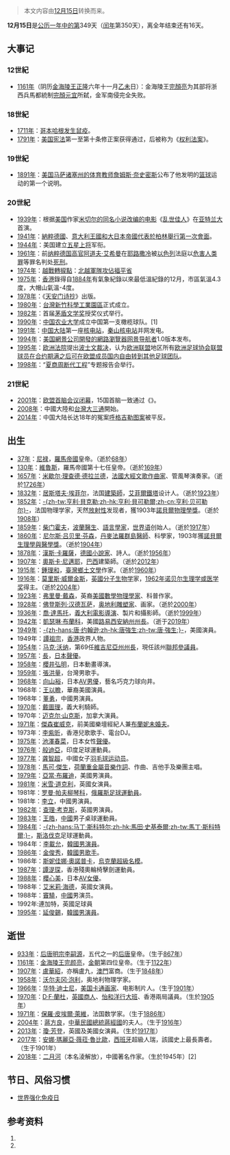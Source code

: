 > 本文内容由[12月15日](https://zh.wikipedia.org/wiki/12月15日)转换而来。


**12月15日**是[公历一年中的第](https://zh.wikipedia.org/wiki/公历 "wikilink")349天（[闰年](../Page/闰年.md "wikilink")第350天），离全年结束还有16天。

## 大事记

### 12世紀

  - [1161年](https://zh.wikipedia.org/wiki/1161年 "wikilink")（阴历[金海陵王](https://zh.wikipedia.org/wiki/金海陵王 "wikilink")[正隆](../Page/正隆.md "wikilink")六年十一月[乙未](../Page/乙未.md "wikilink")日）：金海陵王[完顏亮](../Page/完顏亮.md "wikilink")为其部将浙西兵馬都統制[完顏元宜](../Page/完顏元宜.md "wikilink")所弑，金军南侵完全失败。

### 18世紀

  - [1711年](https://zh.wikipedia.org/wiki/1711年 "wikilink")：[哥本哈根发生](https://zh.wikipedia.org/wiki/哥本哈根 "wikilink")[鼠疫](../Page/腺鼠疫.md "wikilink")。
  - [1791年](https://zh.wikipedia.org/wiki/1791年 "wikilink")：[美国宪法](../Page/美国宪法.md "wikilink")第一至第十条修正案获得通过，后被称为《[权利法案](../Page/美国权利法案.md "wikilink")》。

### 19世紀

  - [1891年](../Page/1891年.md "wikilink")：[美国](../Page/美国.md "wikilink")[马萨诸塞州的体育](https://zh.wikipedia.org/wiki/马萨诸塞州 "wikilink")[教师](../Page/教师.md "wikilink")[詹姆斯·奈史密斯](../Page/詹姆斯·奈史密斯.md "wikilink")公布了他发明的[篮球](../Page/篮球.md "wikilink")运动的第一个说明。

### 20世紀

  - [1939年](../Page/1939年.md "wikilink")：根据[美国](../Page/美国.md "wikilink")作家[米切尔的](../Page/玛格丽特·米切尔.md "wikilink")[同名小说改编的](../Page/飄.md "wikilink")[电影](../Page/电影.md "wikilink")《[乱世佳人](https://zh.wikipedia.org/wiki/乱世佳人_\(电影\) "wikilink")》在[亚特兰大](../Page/亚特兰大.md "wikilink")首演。
  - [1941年](../Page/1941年.md "wikilink")：[納粹德國](../Page/納粹德國.md "wikilink")、[意大利王國和](https://zh.wikipedia.org/wiki/意大利王國_\(1861年-1946年\) "wikilink")[大日本帝國代表於柏林舉行第一次會面](https://zh.wikipedia.org/wiki/大日本帝國 "wikilink")。
  - [1944年](../Page/1944年.md "wikilink")：美国建立[五星上将](../Page/五星上将.md "wikilink")军衔。
  - [1961年](../Page/1961年.md "wikilink")：前[纳粹德国高官](https://zh.wikipedia.org/wiki/纳粹德国 "wikilink")[阿道夫·艾希曼](../Page/阿道夫·艾希曼.md "wikilink")在[耶路撒冷](../Page/耶路撒冷.md "wikilink")被[以色列](../Page/以色列.md "wikilink")法庭以[危害人类罪](../Page/危害人类罪.md "wikilink")等罪名判处[死刑](../Page/死刑.md "wikilink")。
  - [1974年](../Page/1974年.md "wikilink")：[越戰轉捩點](../Page/越南战争.md "wikilink")：[北越軍隊攻佔](https://zh.wikipedia.org/wiki/北越 "wikilink")[福平省](https://zh.wikipedia.org/wiki/福平省 "wikilink")
  - [1975年](../Page/1975年.md "wikilink")：[香港](../Page/香港.md "wikilink")錄得自[1884年](../Page/1884年.md "wikilink")有氣象紀錄以來最低溫紀錄的12月，市區氣溫4.3度，大帽山氣溫-4度。
  - [1978年](../Page/1978年.md "wikilink")：《[天安门诗抄](../Page/天安门诗抄.md "wikilink")》出版。
  - [1980年](../Page/1980年.md "wikilink")：[台灣](https://zh.wikipedia.org/wiki/台灣 "wikilink")[新竹科學工業園區](../Page/新竹科學工業園區.md "wikilink")正式成立。
  - [1982年](../Page/1982年.md "wikilink")：首届[茅盾文学奖](../Page/茅盾文学奖.md "wikilink")授奖仪式举行。
  - [1990年](../Page/1990年.md "wikilink")：[中国农业大学](../Page/中国农业大学.md "wikilink")成立中国第一支橄榄球队。\[1\]
  - [1991年](../Page/1991年.md "wikilink")：[中国大陆](../Page/中国大陆.md "wikilink")第一座[核电站](https://zh.wikipedia.org/wiki/核能發電廠 "wikilink")，[秦山核电站](../Page/秦山核电站.md "wikilink")并网发电。
  - [1994年](../Page/1994年.md "wikilink")：[美国](../Page/美国.md "wikilink")[網景公司開發的](https://zh.wikipedia.org/wiki/網景公司 "wikilink")[網路瀏覽器](https://zh.wikipedia.org/wiki/網路瀏覽器 "wikilink")[网景导航者](../Page/网景导航者.md "wikilink")1.0版本发布。
  - [1995年](../Page/1995年.md "wikilink")：[欧洲法院](../Page/欧洲法院.md "wikilink")提出[波士文裁决](https://zh.wikipedia.org/wiki/波士文裁决 "wikilink")，认为[欧洲联盟](../Page/欧洲联盟.md "wikilink")地区所有[欧洲足球协会联盟球员在合约期满之后可在欧盟成员国内自由转到其他足球团队](https://zh.wikipedia.org/wiki/欧洲足球协会联盟 "wikilink")。
  - [1998年](../Page/1998年.md "wikilink")：“[夏商周断代工程](../Page/夏商周断代工程.md "wikilink")”专题报告会举行。

### 21世紀

  - [2001年](../Page/2001年.md "wikilink")：[欧盟首脑会议闭幕](https://zh.wikipedia.org/wiki/欧盟首脑会议 "wikilink")，15国首脑一致通过《》。
  - [2008年](../Page/2008年.md "wikilink")：中國大陸和[台灣大](https://zh.wikipedia.org/wiki/台灣 "wikilink")[三通](../Page/三通.md "wikilink")開始。
  - [2014年](../Page/2014年.md "wikilink")：中国大陆长达18年的冤案[呼格吉勒图案](../Page/呼格吉勒图案.md "wikilink")被平反。

## 出生

  - [37年](https://zh.wikipedia.org/wiki/37年 "wikilink")：[尼禄](../Page/尼禄.md "wikilink")，[羅馬帝國](../Page/羅馬帝國.md "wikilink")皇帝。（逝於[68年](https://zh.wikipedia.org/wiki/68年 "wikilink")）
  - [130年](https://zh.wikipedia.org/wiki/130年 "wikilink")：[維魯斯](../Page/維魯斯.md "wikilink")，羅馬帝國第十七任皇帝。（逝於[169年](https://zh.wikipedia.org/wiki/169年 "wikilink")）
  - [1657年](https://zh.wikipedia.org/wiki/1657年 "wikilink")：[米歇尔·理查德·德拉兰德](../Page/米歇尔·理查德·德拉兰德.md "wikilink")，[法國大經文歌作曲家](https://zh.wikipedia.org/wiki/法國 "wikilink")、管風琴演奏家。（逝於[1726年](https://zh.wikipedia.org/wiki/1726年 "wikilink")）
  - [1832年](../Page/1832年.md "wikilink")：[居斯塔夫·埃菲尔](../Page/居斯塔夫·埃菲尔.md "wikilink")，法国[建築師](https://zh.wikipedia.org/wiki/建築師 "wikilink")，[艾菲爾鐵塔](../Page/艾菲爾鐵塔.md "wikilink")设计人。（逝於[1923年](../Page/1923年.md "wikilink")）
  - [1852年](https://zh.wikipedia.org/wiki/1852年 "wikilink")：[-{zh-tw:亨利·貝克勒;zh-hk:亨利·貝可勒爾;zh-cn:亨利·贝可勒尔}-](../Page/亨利·贝可勒尔.md "wikilink")，法国物理学家，天然[放射性](../Page/放射性.md "wikilink")发现者，獲1903年[諾貝爾物理學獎](https://zh.wikipedia.org/wiki/諾貝爾物理學獎 "wikilink")。（逝於[1908年](../Page/1908年.md "wikilink")）
  - [1859年](../Page/1859年.md "wikilink")：[柴门霍夫](../Page/柴门霍夫.md "wikilink")，[波蘭醫生](https://zh.wikipedia.org/wiki/波蘭 "wikilink")、[語言學家](../Page/语言学家列表.md "wikilink")，[世界语](../Page/世界语.md "wikilink")创始人。（逝於[1917年](../Page/1917年.md "wikilink")）
  - [1860年](../Page/1860年.md "wikilink")：[尼尔斯·吕贝里·芬森](https://zh.wikipedia.org/wiki/尼尔斯·吕贝里·芬森 "wikilink")，[丹麥](https://zh.wikipedia.org/wiki/丹麥 "wikilink")[法羅群島醫師](https://zh.wikipedia.org/wiki/法羅群島 "wikilink")、科學家，1903年獲[諾貝爾生理學與醫學獎](https://zh.wikipedia.org/wiki/諾貝爾生理學與醫學獎 "wikilink")。（逝於[1904年](../Page/1904年.md "wikilink")）
  - [1878年](../Page/1878年.md "wikilink")：[漢斯·卡羅薩](https://zh.wikipedia.org/wiki/漢斯·卡羅薩 "wikilink")，[德國小說家](https://zh.wikipedia.org/wiki/德國 "wikilink")、詩人。（逝於[1956年](../Page/1956年.md "wikilink")）
  - [1907年](../Page/1907年.md "wikilink")：[奧斯卡·尼邁耶](../Page/奧斯卡·尼邁耶.md "wikilink")，[巴西](../Page/巴西.md "wikilink")建築師。（逝於[2012年](../Page/2012年.md "wikilink")）
  - [1915年](../Page/1915年.md "wikilink")：[鍾理和](../Page/鍾理和.md "wikilink")，[臺灣](../Page/臺灣.md "wikilink")[鄉土文學](../Page/鄉土文學.md "wikilink")作家。（逝於[1960年](../Page/1960年.md "wikilink")）
  - [1916年](../Page/1916年.md "wikilink")：[莫里斯·威爾金斯](../Page/莫里斯·威爾金斯.md "wikilink")，[英國](https://zh.wikipedia.org/wiki/英國 "wikilink")[分子生物学](../Page/分子生物学.md "wikilink")家，[1962年](../Page/1962年.md "wikilink")[诺贝尔生理学或医学奖](../Page/诺贝尔生理学或医学奖.md "wikilink")得主。（逝於[2004年](../Page/2004年.md "wikilink")）
  - [1923年](../Page/1923年.md "wikilink")：[弗里曼·戴森](../Page/弗里曼·戴森.md "wikilink")，英裔[美國數學物理學家](https://zh.wikipedia.org/wiki/美國 "wikilink")、科普作家。
  - [1928年](../Page/1928年.md "wikilink")：[佛登斯列·汉德瓦萨](../Page/佛登斯列·汉德瓦萨.md "wikilink")，[奥地利雕塑家](https://zh.wikipedia.org/wiki/奥地利 "wikilink")、画家。（逝於[2000年](../Page/2000年.md "wikilink")）
  - [1936年](../Page/1936年.md "wikilink")：[喬·達馬托](../Page/喬·達馬托.md "wikilink")，[義大利電影導演](https://zh.wikipedia.org/wiki/義大利 "wikilink")、製片和攝影師。（逝於[1999年](../Page/1999年.md "wikilink")）
  - [1942年](../Page/1942年.md "wikilink")：[凱瑟琳·布蘭科](../Page/凱瑟琳·布蘭科.md "wikilink")，美國[路易西安納州州長](https://zh.wikipedia.org/wiki/路易西安納州 "wikilink")。（逝于[2019年](../Page/2019年.md "wikilink")）
  - [1949年](../Page/1949年.md "wikilink")：[-{zh-hans:唐·约翰逊;zh-hk:唐強生;zh-tw:唐·強生;}-](../Page/唐·強生.md "wikilink")，美國演員。
  - 1949年：[譚祖宗](https://zh.wikipedia.org/wiki/譚祖宗 "wikilink")，[香港](../Page/香港.md "wikilink")政界人物。
  - [1954年](../Page/1954年.md "wikilink")：[马克·沃纳](../Page/马克·沃纳.md "wikilink")，第69任[維吉尼亞州州長](https://zh.wikipedia.org/wiki/維吉尼亞州 "wikilink")，現任該州[聯邦參議員](https://zh.wikipedia.org/wiki/聯邦參議員 "wikilink")。
  - [1957年](../Page/1957年.md "wikilink")：[長](https://zh.wikipedia.org/wiki/長_\(日本配音員\) "wikilink")，[日本](../Page/日本.md "wikilink")[聲優](https://zh.wikipedia.org/wiki/日本配音員 "wikilink")。
  - [1958年](../Page/1958年.md "wikilink")：[櫻井弘明](../Page/櫻井弘明.md "wikilink")，日本動畫導演。
  - [1959年](../Page/1959年.md "wikilink")：[張洪量](../Page/張洪量.md "wikilink")，台灣男歌手。
  - [1968年](../Page/1968年.md "wikilink")：[向山裕](https://zh.wikipedia.org/wiki/向山裕 "wikilink")，日本[AV男優](https://zh.wikipedia.org/wiki/AV男優 "wikilink")，藝名巧克力球向井。
  - 1968年：[王以瞻](../Page/王以瞻.md "wikilink")，華裔美國演員。
  - 1968年：[董勇](../Page/董勇.md "wikilink")，中國男演員。
  - [1970年](../Page/1970年.md "wikilink")：[戴圖理](../Page/戴圖理.md "wikilink")，義大利騎師。
  - 1970年：[迈克尔·山克斯](../Page/迈克尔·山克斯.md "wikilink")，加拿大演員。
  - [1971年](../Page/1971年.md "wikilink")：[傑森崔威克](../Page/布蘭妮·斯皮爾斯.md "wikilink")，前美國樂壇經紀人兼[布蘭妮未婚夫](https://zh.wikipedia.org/wiki/布蘭妮 "wikilink")。
  - 1973年：[李紫昕](../Page/李紫昕.md "wikilink")，香港兒歌歌手、電台DJ。
  - [1975年](../Page/1975年.md "wikilink")：[池澤春菜](../Page/池澤春菜.md "wikilink")，日本女性[聲優](https://zh.wikipedia.org/wiki/日本配音員 "wikilink")。
  - [1976年](../Page/1976年.md "wikilink")：[般迪亞](../Page/般迪亞.md "wikilink")，印度足球運動員。
  - [1977年](../Page/1977年.md "wikilink")：[龚智超](../Page/龚智超.md "wikilink")，中國女子[羽毛球](../Page/羽毛球.md "wikilink")[运动员](https://zh.wikipedia.org/wiki/运动员 "wikilink")。
  - [1978年](../Page/1978年.md "wikilink")：[馬可·傑生](../Page/馬可·傑生.md "wikilink")，[荷蘭重金屬音樂作詞](https://zh.wikipedia.org/wiki/荷蘭 "wikilink")、作曲、吉他手及樂團主唱。
  - [1979年](../Page/1979年.md "wikilink")：[亞當·布羅迪](../Page/亞當·布羅迪.md "wikilink")，美國男演員。
  - [1981年](../Page/1981年.md "wikilink")：[米雪·道克利](../Page/米雪·道克利.md "wikilink")，英國女演員。
  - 1981年：[罗曼·帕夫柳琴科](../Page/罗曼·帕夫柳琴科.md "wikilink")，[俄羅斯足球運動員](https://zh.wikipedia.org/wiki/俄羅斯 "wikilink")。
  - 1981年：[李立](../Page/李立_\(演员\).md "wikilink")，中國男演員。
  - [1982年](../Page/1982年.md "wikilink")：[查理·考克斯](../Page/查理·考克斯.md "wikilink")，英國男演員。
  - [1983年](../Page/1983年.md "wikilink")：[王皓](https://zh.wikipedia.org/wiki/王皓 "wikilink")，[中國](../Page/中國.md "wikilink")男子桌球運動員。
  - [1984年](../Page/1984年.md "wikilink")：[-{zh-hans:马丁·斯科特尔;zh-hk:馬田·史基泰爾;zh-tw:馬丁·斯科特爾;}-](../Page/馬田·史基泰爾.md "wikilink")，[斯洛伐克](../Page/斯洛伐克.md "wikilink")足球運動員。
  - 1984年：[李載允](../Page/李載允.md "wikilink")，[韓國男演員](https://zh.wikipedia.org/wiki/韓國 "wikilink")。
  - [1986年](../Page/1986年.md "wikilink")：[金俊秀](../Page/金俊秀.md "wikilink")，[韓國男](https://zh.wikipedia.org/wiki/韓國 "wikilink")[歌手](../Page/歌手.md "wikilink")。
  - 1986年：[斯妮佳娜·奧諾普卡](../Page/斯妮佳娜·奧諾普卡.md "wikilink")，[烏克蘭超級名模](https://zh.wikipedia.org/wiki/烏克蘭 "wikilink")。
  - [1987年](../Page/1987年.md "wikilink")：[譚湜琛](../Page/譚湜琛.md "wikilink")，香港殘奧輪椅擊劍運動員。
  - [1988年](../Page/1988年.md "wikilink")：[櫻心美](../Page/櫻心美.md "wikilink")，日本[AV女優](../Page/AV女優.md "wikilink")。
  - 1988年：[艾米莉·海德](https://zh.wikipedia.org/wiki/艾米莉·海德 "wikilink")，英國女演員。
  - 1988年：[竇驍](../Page/竇驍.md "wikilink")，[中國](../Page/中國.md "wikilink")男演员。
  - 1992年:連加特，英國足球員
  - [1995年](../Page/1995年.md "wikilink")：[延俊錫](../Page/延俊錫.md "wikilink")，[韓國男演員](https://zh.wikipedia.org/wiki/韓國 "wikilink")。

## 逝世

  - [933年](https://zh.wikipedia.org/wiki/933年 "wikilink")：[后唐明宗李嗣源](https://zh.wikipedia.org/wiki/后唐明宗 "wikilink")，五代之一的[后唐](../Page/后唐.md "wikilink")皇帝。（生于[867年](https://zh.wikipedia.org/wiki/867年 "wikilink")）
  - [1161年](https://zh.wikipedia.org/wiki/1161年 "wikilink")：[金海陵王完颜亮](https://zh.wikipedia.org/wiki/金海陵王 "wikilink")，[金朝](../Page/金朝.md "wikilink")第四位皇帝。（生于[1122年](../Page/1122年.md "wikilink")）
  - [1907年](../Page/1907年.md "wikilink")：[盧華紹](../Page/盧華紹.md "wikilink")，亦稱盧九，[澳門](../Page/澳門.md "wikilink")富商。（生于[1848年](../Page/1848年.md "wikilink")）
  - [1958年](../Page/1958年.md "wikilink")：[沃尔夫冈·泡利](../Page/沃尔夫冈·泡利.md "wikilink")，奥地利物理学家。
  - [1966年](../Page/1966年.md "wikilink")：[华特·迪士尼](../Page/華特·迪士尼.md "wikilink")，[美国卡通画家](https://zh.wikipedia.org/wiki/美國 "wikilink")、电影制片人。（生于[1901年](../Page/1901年.md "wikilink")）
  - [1970年](../Page/1970年.md "wikilink")：[D·F·蘭杜](../Page/D·F·蘭杜.md "wikilink")，[英國](https://zh.wikipedia.org/wiki/英國 "wikilink")[商人](../Page/商人.md "wikilink")、[怡和洋行](../Page/怡和洋行.md "wikilink")[大班](../Page/大班.md "wikilink")、香港兩局議員。（生於[1905年](../Page/1905年.md "wikilink")）
  - [1971年](../Page/1971年.md "wikilink")：[保羅·皮埃爾·萊維](https://zh.wikipedia.org/wiki/保羅·皮埃爾·萊維 "wikilink")，法国数学家。（生于[1886年](../Page/1886年.md "wikilink")）
  - [2004年](../Page/2004年.md "wikilink")：[蔣方良](../Page/蔣方良.md "wikilink")，[中華民國總統](../Page/中華民國總統.md "wikilink")[蔣經國](../Page/蔣經國.md "wikilink")的夫人。（生于[1916年](../Page/1916年.md "wikilink")）
  - [2013年](../Page/2013年.md "wikilink")：[瓊·芳登](../Page/瓊·芳登.md "wikilink")，英國及美國女演員。（生於[1917年](../Page/1917年.md "wikilink")）
  - [2017年](../Page/2017年.md "wikilink")：[安娜·瑪麗亞·薇菈·魯比歐](../Page/安娜·瑪麗亞·薇菈·魯比歐.md "wikilink")，[西班牙](../Page/西班牙.md "wikilink")超級人瑞，該國史上最長壽者。（生于1901年）
  - [2018年](../Page/2018年.md "wikilink")：[二月河](../Page/二月河.md "wikilink")（本名淩解放），中國著名作家。（生於1945年）\[2\]

## 节日、风俗习惯

  - [世界强化免疫日](https://zh.wikipedia.org/wiki/世界强化免疫日 "wikilink")

## 参考资料

1.
2.